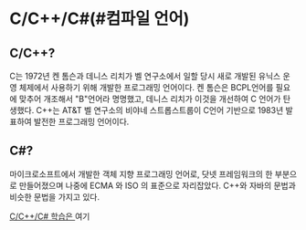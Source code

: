# C/C++/C\#\(\#컴파일 언어\)

## C/C++?

C는 1972년 켄 톰슨과 데니스 리치가 벨 연구소에서 일할 당시 새로 개발된 유닉스 운영 체제에서 사용하기 위해 개발한 프로그래밍 언어이다. 켄 톰슨은 BCPL언어를 필요에 맞추어 개조해서 "B"언어라 명명했고, 데니스 리치가 이것을 개선하여 C 언어가 탄생했다. C++는 AT&T 벨 연구소의 비야네 스트롭스트룹이 C언어 기반으로 1983년 발표하여 발전한 프로그래밍 언어이다.

## C\#?

마이크로소프트에서 개발한 객체 지향 프로그래밍 언어로, 닷넷 프레임워크의 한 부분으로 만들어졌으며 나중에 ECMA 와 ISO 의 표준으로 자리잡았다. C++와 자바의 문법과 비슷한 문법을 가지고 있다.

[C/C++/C\# 학습은 ](https://ron1214x.gitbook.io/C)여기


